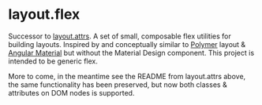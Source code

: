 # layout.flex

Successor to [layout.attrs](https://github.com/benjaminapetersen/layout.attrs).
A set of small, composable flex utilities for building layouts. Inspired by and conceptually
similar to [Polymer](https://www.polymer-project.org/0.5/docs/polymer/layout-attrs.html) layout & [Angular Material](https://material.angularjs.org/latest/#/layout/grid) but without the Material
Design component.  This project is intended to be generic flex.

More to come, in the meantime see the README from layout.attrs above, the same functionality
has been preserved, but now both classes & attributes on DOM nodes is supported.
